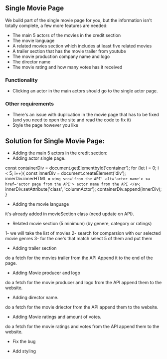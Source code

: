 ## Single Movie Page
We build part of the single movie page for you, but the information isn't
totally complete, a few more features are needed:

- The main 5 actors of the movies in the credit section
- The movie language
- A related movies section which includes at least five related movies
- A trailer section that has the movie trailer from youtube
- The movie production company name and logo
- The director name 
- The movie rating and how many votes has it received

### Functionality
- Clicking an actor in the main actors should go to the single actor page.

### Other requirements
- There's an issue with duplication in the movie page that has to be fixed (and
  you need to open the site and read the code to fix it)
- Style the page however you like

## Solution for Single Movie Page:

<!-- [DONE] Step 1 [DONE] -->
- Adding the main 5 actors in the credit section:
- Adding actor single page.

const containerDiv = document.getElementbyId('container');
for (let i = 0; i < 5; i++){
  const innerDiv = document.createElement('div');
  innerDiv.innerHTML = `
    <img src='from the API' alt='actor name'>
    <a href='actor page from the API'> actor name from the API </a>
  `;
  innerDiv.setAttribute('class', 'columnActor');
  containerDiv.append(innerDiv);
}

<!-- [DONE] Step 2 [DONE] --> 
- Adding the movie language 

it's already added in movieSection class (need update on API).

<!-- [DONE] Step 3 [DONE] -->
- Related movie section (5 minimum) (by genere, category or ratings)

1- we will take the list of movies
2- search for comparsion with our selected movie genres
3- for the one's that match select 5 of them and put them

<!-- [DONE] Step 4 [DONE] -->
- Adding trailer section

do a fetch for the movies trailer from the API
Append it to the end of the page.

<!-- [DONE] Step 5 [DONE] -->
- Adding Movie producer and logo

do a fetch for the movie producer and logo from the API
append them to the website.

<!-- [DONE] Step 6 [DONE] --> 
- Adding director name.

do a fetch for the movie driector from the API
append them to the website.

<!-- [DONE] Step 7 [DONE] -->
- Adding Movie ratings and amount of votes. 

do a fetch for the movie ratings and votes from the API
append them to the website.

<!-- [DONE] Step 8 [DONE] -->
- Fix the bug   <!-- We couldn't find the bug :) -->

<!-- [DONE] Step 9 [DONE] -->
- Add styling